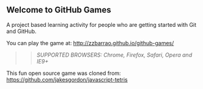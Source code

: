 ## Welcome to GitHub Games

A project based learning activity for people who are getting started with Git and GitHub.

You can play the game at: http://zzbarrao.github.io/github-games/

>> _*SUPPORTED BROWSERS*: Chrome, Firefox, Safari, Opera and IE9+_

This fun open source game was cloned from: https://github.com/jakesgordon/javascript-tetris
